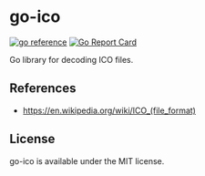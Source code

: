 # go-ico

[![go reference](https://pkg.go.dev/badge/github.com/ur65/go-ico.svg)](https://pkg.go.dev/github.com/ur65/go-ico)
[![Go Report Card](https://goreportcard.com/badge/github.com/ur65/go-ico)](https://goreportcard.com/report/github.com/ur65/go-ico)

Go library for decoding ICO files.

## References

- https://en.wikipedia.org/wiki/ICO_(file_format)

## License
go-ico is available under the MIT license.
